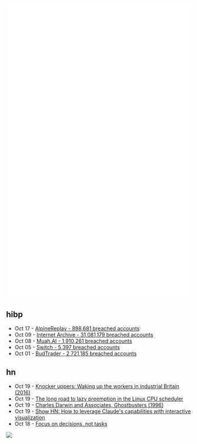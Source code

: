 ![Metrics](https://raw.githubusercontent.com/phixion/phixion/master/metrics.svg)

## hibp

<!--
for https://github.com/phixion/phixion/blob/main/.github/workflows/feeds.yml
-->
<!--START_SECTION:haveibeenpwnd-->
- Oct 17 - [AlpineReplay - 898,681 breached accounts](https://haveibeenpwned.com/PwnedWebsites#AlpineReplay)
- Oct 09 - [Internet Archive - 31,081,179 breached accounts](https://haveibeenpwned.com/PwnedWebsites#InternetArchive)
- Oct 08 - [Muah.AI - 1,910,261 breached accounts](https://haveibeenpwned.com/PwnedWebsites#Muah)
- Oct 05 - [Switch - 5,397 breached accounts](https://haveibeenpwned.com/PwnedWebsites#Switch)
- Oct 01 - [BudTrader - 2,721,185 breached accounts](https://haveibeenpwned.com/PwnedWebsites#BudTrader)
<!--END_SECTION:haveibeenpwnd-->

## hn

<!--
for https://github.com/phixion/phixion/blob/main/.github/workflows/feeds.yml
-->
<!--START_SECTION:hn-->
- Oct 19 - [Knocker uppers: Waking up the workers in industrial Britain (2016)](https://www.bbc.com/news/uk-england-35840393)
- Oct 19 - [The long road to lazy preemption in the Linux CPU scheduler](https://lwn.net/SubscriberLink/994322/45aa5211a50bc63a/)
- Oct 19 - [Charles Darwin and Associates, Ghostbusters (1996)](https://www.scientificamerican.com/article/charles-darwin-and-assoc/)
- Oct 19 - [Show HN: How to leverage Claude's capabilities with interactive visualization](https://github.com/anthropics/anthropic-quickstarts/tree/main/financial-data-analyst)
- Oct 18 - [Focus on decisions, not tasks](https://technicalwriting.dev/strategy/decisions.html)
<!--END_SECTION:hn-->

<!--
for https://yhype.me
-->
![](https://hit.yhype.me/github/profile?user_id=13013670)
